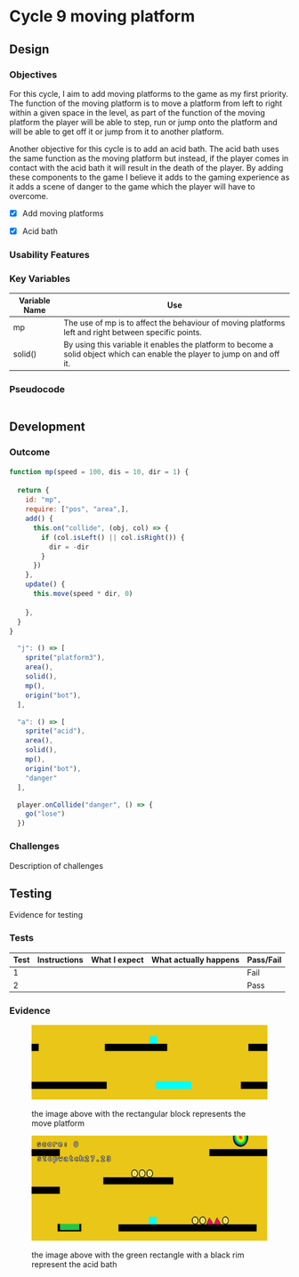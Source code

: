 # Cycle 9 moving platform

##

## Design

### Objectives

For this cycle, I aim to add moving platforms to the game as my first priority. The function of the moving platform is to move a platform from left to right within a given space in the level, as part of the function of the moving platform the player will be able to step, run or jump onto the platform and will be able to get off it or jump from it to another platform.&#x20;

Another objective for this cycle is to add an acid bath. The acid bath uses the same function as the moving platform but instead, if the player comes in contact with the acid bath it will result in the death of the player. By adding these components to the game I believe it adds to the gaming experience as it adds a scene of danger to the game which the player will have to overcome.&#x20;



* [x] Add moving platforms  &#x20;
* [x] Acid bath&#x20;





### Usability Features

&#x20;&#x20;

### Key Variables

| Variable Name | Use                                                                                                                         |
| ------------- | --------------------------------------------------------------------------------------------------------------------------- |
| mp            | The use of mp is to affect the behaviour of moving platforms left and right between specific points.                        |
|  solid()      | By using this variable it enables the platform to become a solid object which can enable the player to jump on and off it.  |

### Pseudocode

```
```

## Development

### Outcome



```javascript
function mp(speed = 100, dis = 10, dir = 1) {

  return {
    id: "mp",
    require: ["pos", "area",],
    add() {
      this.on("collide", (obj, col) => {
        if (col.isLeft() || col.isRight()) {
          dir = -dir
        }
      })
    },
    update() {
      this.move(speed * dir, 0)

    },
  }
}
```

```javascript
  "j": () => [
    sprite("platform3"),
    area(),
    solid(),
    mp(),
    origin("bot"),
  ],
```

```javascript
  "a": () => [
    sprite("acid"),
    area(),
    solid(),
    mp(),
    origin("bot"),
    "danger"
  ],
```

```javascript
  player.onCollide("danger", () => {
    go("lose")
  })
```

### Challenges

Description of challenges

## Testing

Evidence for testing

### Tests

| Test | Instructions | What I expect | What actually happens | Pass/Fail |
| ---- | ------------ | ------------- | --------------------- | --------- |
| 1    |              |               |                       | Fail      |
| 2    |              |               |                       | Pass      |

### Evidence

<figure><img src="../.gitbook/assets/image (11).png" alt=""><figcaption><p>the image above with the rectangular block represents the move platform </p></figcaption></figure>

&#x20; &#x20;

<figure><img src="../.gitbook/assets/image (10) (2).png" alt=""><figcaption><p>the image above with the green rectangle with a black rim represent the acid bath </p></figcaption></figure>
